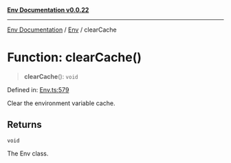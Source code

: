 [**Env Documentation v0.0.22**](../../README.md)

***

[Env Documentation](../../modules.md) / [Env](../README.md) / clearCache

# Function: clearCache()

> **clearCache**(): `void`

Defined in: [Env.ts:579](https://github.com/stonemjs/env/blob/03a15d504630d9dcaa3aa5276370578245d77a29/src/Env.ts#L579)

Clear the environment variable cache.

## Returns

`void`

The Env class.
